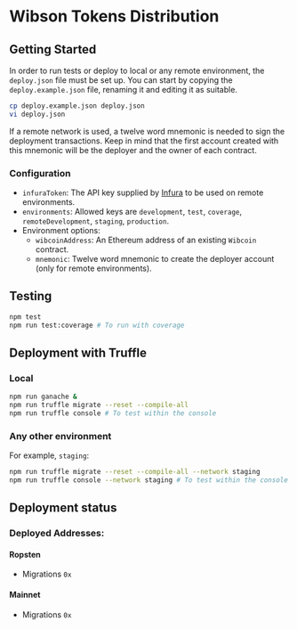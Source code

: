 # Wibson Tokens Distribution

## Getting Started
In order to run tests or deploy to local or any remote environment, the `deploy.json` file must be set up.
You can start by copying the `deploy.example.json` file, renaming it and editing it as suitable.

```bash
cp deploy.example.json deploy.json
vi deploy.json
```

If a remote network is used, a twelve word mnemonic is needed to sign the deployment transactions.
Keep in mind that the first account created with this mnemonic will be the deployer and the owner of each contract.

### Configuration
* `infuraToken`: The API key supplied by [Infura](https://infura.io/) to be used on remote environments.
* `environments`: Allowed keys are `development`, `test`, `coverage`, `remoteDevelopment`, `staging`, `production`.
* Environment options:
    * `wibcoinAddress`: An Ethereum address of an existing `Wibcoin` contract.
    * `mnemonic`: Twelve word mnemonic to create the deployer account (only for remote environments).


## Testing
```bash
npm test
npm run test:coverage # To run with coverage
```

## Deployment with Truffle
### Local
```bash
npm run ganache &
npm run truffle migrate --reset --compile-all
npm run truffle console # To test within the console
```

### Any other environment
For example, `staging`:
```bash
npm run truffle migrate --reset --compile-all --network staging
npm run truffle console --network staging # To test within the console
```

## Deployment status

### Deployed Addresses:

#### Ropsten
-   Migrations `0x`

#### Mainnet
-   Migrations `0x`
